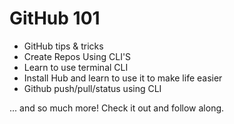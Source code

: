 # GitHub 101

- GitHub tips & tricks
- Create Repos Using CLI'S
- Learn to use terminal CLI
- Install Hub and learn to use it to make life easier
- Github push/pull/status using CLI

... and so much more! Check it out and follow along.